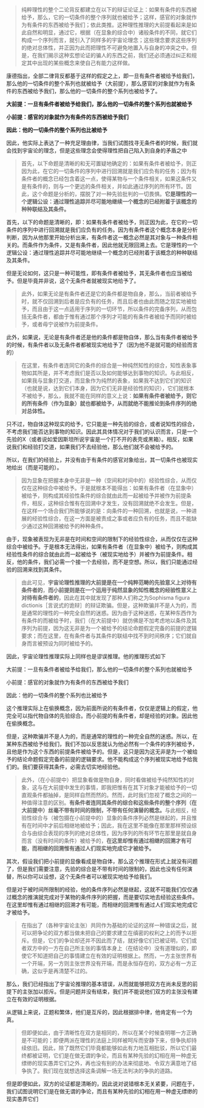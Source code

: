 <blockquote data-pid="DELc2oDP">纯粹理性的整个二论背反都建立在以下的辩证论证上：如果有条件的东西被给予，那么，它的一切条件的整个序列就也被给予；这样，感官的对象就作为有条件的东西被给予我们；依此类推。这种理性推理的大前提看起来是如此自然和明显，通过它，根据（在显象的综合中）诸般条件的不同，就它们构成一个序列而言，就引入了同样多的宇宙论理念；这些理念要求这些序列的绝对总体性，并正因为此而把理性不可避免地置入与自身的冲突之中。但是，在我们揭示这种玄想论证的骗人的东西之前，我们还必须通过纠正和规定其中出现的某些概念来使自己有能力这样做。</blockquote><p data-pid="2dNKfv6H">康德指出，全部二律背反都基于这样的假定之上，即一旦有条件者被给予给我们，那么他的一切条件的整个系列也就被给予（大前提），那么感官的对象就作为有条件的东西被给予我们，那么他的一切条件的整个系列也被给予了。</p><p data-pid="zwzC7TFn"><b>大前提：一旦有条件者被给予给我们，那么他的一切条件的整个系列也就被给予</b></p><p data-pid="VLB3qSK8"><b>小前提：感官的对象就作为有条件的东西被给予我们</b></p><p data-pid="N00tf4bG"><b>因此：他的一切条件的整个系列也比被给予</b></p><p data-pid="NktALvuX">因此，他实际上表达了一种充足理由律，当我们试图找寻无条件者的时候，我们就会找到宇宙论的理念，但是这些理念会使得理性把自己陷入到自身的矛盾之中</p><blockquote data-pid="3VOoaAmg">首先，以下命题是清晰的和无可置疑地确定的：如果有条件者被给予，则正因为此，在它的一切条件的序列中进行回溯就是我们应负有的任务；因为有条件者的概念已经包含着这一点，使得某物与一个条件相关，如果这条件又是有条件的，则与一个更远的条件相关，并如此通过序列的所有环节。因此，这个命题是分析的，摆脱了对一种先验批判的一切畏惧。<b>它是理性的一个逻辑公设：通过理性追踪并尽可能地继续一个概念的已经附着于该概念的种种联结及其条件。</b></blockquote><p data-pid="7sCYXDiI">首先，以下的命题是清晰的，即：如果有条件者被给予，则正因为此，在它的一切条件的序列中进行回溯就是我们应负有的任务。因为有条件者这个概念本身是分析判断，因为从他那里开始分析出来，有条件者这一概念必然是其对象与一种条件相关的。而条件作为条件，又是有条件者，因此他就无限回溯上去。它是理性的一个逻辑公设：通过理性追踪并尽可能地继续一个概念的已经附着于该概念的种种联结及其条件。</p><p data-pid="opzxdqor">但是无论如何，这只是一种可能性，即有条件者被给予，其无条件者也应当被给予。但是毕竟并非说，这个无条件者就被现实地给予了。</p><blockquote data-pid="La-D8GW7">此外，如果无论是有条件者还是它的条件都是物自身，那么，当前者被给予时，就不仅回溯到后者是应负有的任务，而且后者也由此而随之现实地被给予，而且由于这一点适用于序列的一切环节，所以条件的完备序列，从而包括无条件者，都由于惟有通过那个序列才可能的有条件者被给予而同时被给予，或者毋宁说被作为前提条件。</blockquote><p data-pid="jfqtUr9_">此外，如果说，无论是有条件者还是他的条件都是物自体，那么当有条件者被给予的时候，有条件者以及无条件者都被现实地给予了（因为他不是就可能的经验而言的）</p><blockquote data-pid="xOKdMXDC">在这里，有条件者连同它的条件的综合是一种纯然知性的综合，知性表象事物如其所是，并不考虑我们是否以及如何能够达到事物的知识。与此相反，如果我与显象打交道，而显象作为纯然的表象，如果我不达到它们的知识（也就是说，达到它们本身，因为它们无非是经验性的知识），它们就根本不被给予，那么，我就不能在同样的意义上说：<b>如果有条件者被给予，则它的所有条件（作为显象）就也都被给予，从而就绝不能推论到条件序列的绝对总体性。</b></blockquote><p data-pid="FdKlY04C">只不过，物自体这种现实的给予，它只能是一种先验的综合，或者说知性的综合，不考虑我们能否达到事物的知识。因此其具体情况对于我们的认识而言，只是一个先验的X（或者说如爱因斯坦所说宇宙是一个打不开的表壳或黑箱）。相反，如果说我们和经验打交道，如果我们不去经验他，那么他们就不会被给予的。</p><p data-pid="8n8beuKj">所以，在我们的经验上，并没有由于有条件的感官对象给出，其一切条件也被现实地给出（而是可能的）。</p><blockquote data-pid="tx0qS_Vn">因为显象在把握本身中无非是一种（空间和时间中的）经验性综合，从而仅仅在这种综合中被给予。于是就根本不能得出：如果有条件者（在显象中）被给予，则构成其经验性条件的综合就由此而一起被给予并被作为前提条件，相反，这种综合惟有在回溯中才发生，没有回溯就绝不会发生。但是，在这样一个场合我们所能够说的是：向条件的一种回溯，也就是说，一种进展的经验性综合，在这一方面是被责成之事或者应负有的任务，而且不能缺少通过这种回溯被给予的种种条件。</blockquote><p data-pid="r3JRDaHc">由于，现象被表现为无非是在时间和空间的限制下的经验性综合，从而仅仅在这种综合中被给予。于是根本无法得出，如果有条件者（在显象中）被给予，则构成其经验性条件的综合就由此而一起被给予（被现实地给予）并被作为前提条件。相反，他的条件，我们必需一个接一个去经验，而不是空想。所以，我们只能通过经验的回溯来找到其条件。</p><blockquote data-pid="o2lHuFEu">由此可见，<b>宇宙论理性推理的大前提是在一个纯粹范畴的先验意义上对待有条件者的</b>，<b>而小前提则是在一个运用于纯然显象的知性概念的经验性意义上对待有条件者的</b>，因此在其中就发现了那种人们称之为Sophisma figura dictionis［言说式的诡辩］的辩证欺骗。但是，这种欺骗并不是人为的，而是通常的理性的一种完全自然的迷惑。因为由于这种迷惑，在某种东西作为有条件的而被给予时，我们（在大前提中）就仿佛是不加考虑地以条件及其序列为前提，因为这无非是为一个被给予的结论命题假定完备的前提的逻辑要求；而在这里，在有条件者与其条件的联结中找不到时间秩序；它们就自身而言被预设为同时被给予的。</blockquote><p data-pid="xW3nI63e">因此，宇宙论理性推理实际上同样也是谬误推理。他的推理形式如下</p><p data-pid="th0nquiZ">大前提：一旦有条件者被给予给我们，那么他的一切条件的整个系列也就被给予</p><p data-pid="s_rG511a">小前提：感官的对象就作为有条件的东西被给予我们</p><p data-pid="f2oAsJ-e">因此：他的一切条件的整个系列也比被给予</p><p data-pid="Y2cl-EUt">这个推理实际上在偷换概念，因为前面所说的有条件者，仅仅是逻辑上的假定，他完全可以指代物自体的先验综合。而小前提的有条件者，却是经验的对象。因此他在偷换概念。</p><p data-pid="BU3uomTP">但是，这种欺骗并不是人为的，而是通常的理性的一种完全自然的迷惑。所以，在某种东西被给予给我们，我们不加以反思就认为他必然有一个条件的序列被给予，且他是作为这个东西的前提条件被给予的。但是，这只是因为这无非是为一个被给予的结论命题假定完备的前提的逻辑要求。他不能构成这个序列被现实地给予给我们的。我们要获得其条件，必需去切实地经验他。</p><blockquote data-pid="xpkvgQBc">此外，（在小前提中）把显象看做是物自身，同时看做被给予纯然知性的对象，这与在大前提中发生的事情，即我把惟有在其下对象才能被给予的一切直观条件都抽掉，是同样自然而然的。然而，此时我们忽视了概念之间的一种值得注意的区别。<b>有条件者连同其条件的综合和这些条件的整个序列（在大前提中）丝毫不带有时间的限制，不带有任何演替的概念。</b>与此相反，经验性综合与（被包摄在小前提中的）显象的条件序列必然是继起的，并且惟有在时间中才前后相继地被给予；因此，我在这里不能像在那里那样预设综合与由综合表现的序列的绝对总体性，因为序列的所有环节在那里是就自身而言（没有时间的条件）被给予的，<b>在这里却惟有通过相继的回溯才有可能，而相继的回溯惟有通过人们现实地完成它才被给予。</b></blockquote><p data-pid="DTC-cAdI">其次，假设我们把小前提的显像看成是物自体，那么这个推理在形式上就没有问题了，但是我们需要注意，先验的综合是不带有时间的限制的，因此也没有任何演替，所以你可以设想，这个无条件者可以被现实地给予给我们。</p><p data-pid="hWMZE-Pp">但是对于被时间所限制的经验，他的条件序列必然是继起，这就不可能我们仅仅通过概念的推演就完成对于某物的条件序列的把握，而是要切实地去经验这些条件。在这里却惟有通过相继的回溯才有可能，而相继的回溯惟有通过人们现实地完成它才被给予。</p><blockquote data-pid="RuTBc0xp">在指出了（各种宇宙论主张）共同作为基础的论证的这样一种错误之后，就可以把争论的双方都当做未把自己的要求建立在缜密的权利之上的而予以拒斥。但是，它们的争论却还并不因此而了结，就好像它们已被证明，它们或者双方中的一方在自己所主张的事情本身上（在结论中）没有道理似的，即使它不知道把自己的事情建立在有效的证明根据上。然而，一方主张世界有一个开端，另一方则主张世界没有开端，而是永恒存在的，双方必有一方正确，这似乎是再清楚不过的。</blockquote><p data-pid="ClKAZi-s">那么，我们已经指出了宇宙论推理的基本错误，从而就能够把双方在尚未反思的前提下的主张加以拒斥。但是问题并没有结束，我们并不能说他们双方的主张没有建立在有效的证明根据。</p><p data-pid="cJMAuqTJ">从逻辑上来说，正题和繁体，他们是互斥的，因此根据排中律，他肯定有一个为真。</p><blockquote data-pid="OFxNUl34">但即便如此，由于清晰性在双方是相同的，所以在某个时候查明哪一方正确是不可能的；即便两派在理性的法庭上同样被呵斥而安静下来，但争执却持续依旧。因此，除了既然它们毕竟都能够如此有力地互相批驳，所以它们最终都被证明，它们是在做无谓的争论，而且有某种先验的幻相在用一种虚无缥缈的现实愚弄它们之外，再也没有别的办法来彻底地、令双方满意地了结争执了。我们现在就想选择这条调解一场无法判决的争执的道路。</blockquote><p data-pid="tp6CEMbX">但是即便如此，双方的论证都是清晰的，因此说对说错根本无关紧要，问题在于，我们试图说明它们是在做无谓的争论，而且有某种先验的幻相在用一种虚无缥缈的现实愚弄它们</p>
